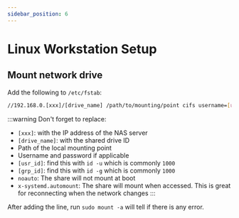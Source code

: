 ```yaml
---
sidebar_position: 6
---
```


# Linux Workstation Setup

## Mount network drive

Add the following to `/etc/fstab`:

```bash
//192.168.0.[xxx]/[drive_name] /path/to/mounting/point cifs username=[usr],password=[pwd],uid=[usr_id],gid=[grp_id],noauto,x-systemd.automount  0  0
```

:::warning
Don't forget to replace:

* `[xxx]`: with the IP address of the NAS server
* `[drive_name]`: with the shared drive ID
* Path of the local mounting point
* Username and password if applicable
* `[usr_id]`: find this with `id -u` which is commonly `1000`
* `[grp_id]`: find this with `id -g` which is commonly `1000`
* `noauto`: The share will not mount at boot
* `x-systemd.automount`: The share will mount when accessed. This is great for reconnecting when the network changes
:::

After adding the line, run `sudo mount -a` will tell if there is any error.
